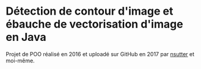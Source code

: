 # Détection de contour d'image et ébauche de vectorisation d'image en Java
Projet de POO réalisé en 2016 et uploadé sur GitHub en 2017 par [nsutter](https://fr.wikipedia.org/wiki/LZ77_et_LZ78) et moi-même.
